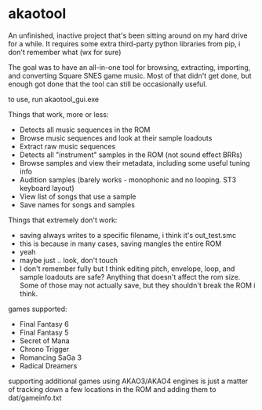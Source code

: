 # akaotool

An unfinished, inactive project that's been sitting around on my hard drive for a while.
It requires some extra third-party python libraries from pip, i don't remember what (wx for sure)

The goal was to have an all-in-one tool for browsing, extracting, importing, and converting Square SNES game music. Most of that didn't get done, but enough got done that the tool can still be occasionally useful.

to use, run akaotool_gui.exe

Things that work, more or less:
- Detects all music sequences in the ROM
- Browse music sequences and look at their sample loadouts
- Extract raw music sequences
- Detects all "instrument" samples in the ROM (not sound effect BRRs)
- Browse samples and view their metadata, including some useful tuning info
- Audition samples (barely works - monophonic and no looping. ST3 keyboard layout)
- View list of songs that use a sample
- Save names for songs and samples

Things that extremely don't work:
- saving always writes to a specific filename, i think it's out_test.smc
- this is because in many cases, saving mangles the entire ROM
- yeah
- maybe just .. look, don't touch
- I don't remember fully but I think editing pitch, envelope, loop, and sample loadouts are safe? Anything that doesn't affect the rom size. Some of those may not actually save, but they shouldn't break the ROM i think.

games supported:
- Final Fantasy 6
- Final Fantasy 5
- Secret of Mana
- Chrono Trigger
- Romancing SaGa 3
- Radical Dreamers

supporting additional games using AKAO3/AKAO4 engines is just a matter of tracking down a few locations in the ROM and adding them to dat/gameinfo.txt